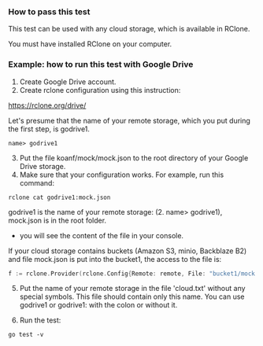 ### How to pass this test

This test can be used with any cloud storage,
which is available in RClone.

You must have installed RClone on your computer.

### Example: how to run this test with Google Drive

1. Create Google Drive account.
2. Create rclone configuration using this instruction:

https://rclone.org/drive/

Let's presume that the name of your remote storage, which
you put during the first step, is godrive1.

```
name> godrive1
```

3. Put the file koanf/mock/mock.json to the root directory
of your Google Drive storage.
4. Make sure that your configuration works. For example,
run this command:

```
rclone cat godrive1:mock.json
```

godrive1 is the name of your remote storage:
(2. name> godrive1), mock.json is in the root folder.

- you will see the content of the file in your console.

If your cloud storage contains buckets (Amazon S3,
minio, Backblaze B2) and file mock.json is put into
the bucket1, the access to the file is:

```go
f := rclone.Provider(rclone.Config{Remote: remote, File: "bucket1/mock.json"})
```

5. Put the name of your remote storage in the file
'cloud.txt' without any special symbols. This file
should contain only this name. You can use godrive1
or godrive1: with the colon or without it.

6. Run the test:

```
go test -v
```
